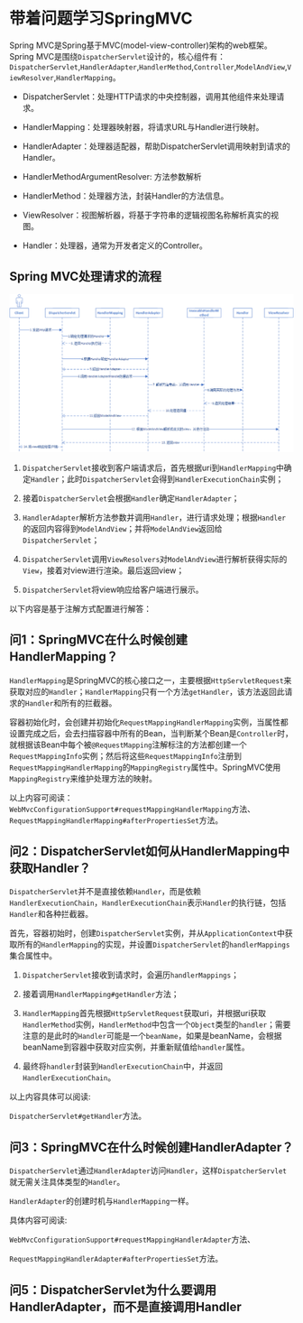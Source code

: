 # 带着问题学习SpringMVC

Spring MVC是Spring基于MVC(model-view-controller)架构的web框架。Spring MVC是围绕`DispatcherServlet`设计的，核心组件有：`DispatcherServlet`,`HandlerAdapter`,`HandlerMethod`,`Controller`,`ModelAndView`,`ViewResolver`,`HandlerMapping`。

- DispatcherServlet：处理HTTP请求的中央控制器，调用其他组件来处理请求。

- HandlerMapping：处理器映射器，将请求URL与Handler进行映射。

- HandlerAdapter：处理器适配器，帮助DispatcherServlet调用映射到请求的Handler。

- HandlerMethodArgumentResolver: 方法参数解析

- HandlerMethod：处理器方法，封装Handler的方法信息。

- ViewResolver：视图解析器，将基于字符串的逻辑视图名称解析真实的视图。

- Handler：处理器，通常为开发者定义的Controller。

## Spring MVC处理请求的流程

![流程图](processing-request-flow.png)

1. `DispatcherServlet`接收到客户端请求后，首先根据uri到`HandlerMapping`中确定`Handler`；此时`DispatcherServlet`会得到`HandlerExecutionChain`实例；

2. 接着`DispatcherServlet`会根据`Handler`确定`HandlerAdapter`；

3. `HandlerAdapter`解析方法参数并调用`Handler`，进行请求处理；根据`Handler`的返回内容得到`ModelAndView`；并将`ModelAndView`返回给`DispatcherServlet`；

4. `DispatcherServlet`调用`ViewResolvers`对`ModelAndView`进行解析获得实际的`View`，接着对view进行渲染。最后返回view；

5. `DispatcherServlet`将view响应给客户端进行展示。

以下内容是基于注解方式配置进行解答：

## 问1：SpringMVC在什么时候创建HandlerMapping？

`HandlerMapping`是SpringMVC的核心接口之一，主要根据`HttpServletRequest`来获取对应的`Handler`；`HandlerMapping`只有一个方法`getHandler`，该方法返回此请求的`Handler`和所有的拦截器。

容器初始化时，会创建并初始化`RequestMappingHandlerMapping`实例，当属性都设置完成之后，会去扫描容器中所有的Bean，当判断某个Bean是`Controller`时，就根据该Bean中每个被`@RequestMapping`注解标注的方法都创建一个`RequestMappingInfo`实例；然后将这些`RequestMappingInfo`注册到`RequestMappingHandlerMapping`的`MappingRegistry`属性中。SpringMVC使用`MappingRegistry`来维护处理方法的映射。

以上内容可阅读：`WebMvcConfigurationSupport#requestMappingHandlerMapping`方法、`RequestMappingHandlerMapping#afterPropertiesSet`方法。

## 问2：DispatcherServlet如何从HandlerMapping中获取Handler？

`DispatcherServlet`并不是直接依赖`Handler`，而是依赖`HandlerExecutionChain`，`HandlerExecutionChain`表示`Handler`的执行链，包括`Handler`和各种拦截器。

首先，容器初始时，创建`DispatcherServlet`实例，并从`ApplicationContext`中获取所有的`HandlerMapping`的实现，并设置`DispatcherServlet`的`handlerMappings`集合属性中。

1. `DispatcherServlet`接收到请求时，会遍历`handlerMappings`；

2. 接着调用`HandlerMapping#getHandler`方法；

3. `HandlerMapping`首先根据`HttpServletRequest`获取uri，并根据uri获取`HandlerMethod`实例，`HandlerMethod`中包含一个`Object`类型的`handler`；需要注意的是此时的`Handler`可能是一个`beanName`，如果是beanName，会根据beanName到容器中获取对应实例，并重新赋值给`handler`属性。

4. 最终将`handler`封装到`HandlerExecutionChain`中，并返回`HandlerExecutionChain`。

以上内容具体可以阅读: 

`DispatcherServlet#getHandler`方法。

## 问3：SpringMVC在什么时候创建HandlerAdapter？

`DispatcherServlet`通过`HandlerAdapter`访问`Handler`，这样`DispatcherServlet`就无需关注具体类型的`Handler`。

`HandlerAdapter`的创建时机与`HandlerMapping`一样。

具体内容可阅读:

`WebMvcConfigurationSupport#requestMappingHandlerAdapter`方法、

`RequestMappingHandlerAdapter#afterPropertiesSet`方法。

## 问5：DispatcherServlet为什么要调用HandlerAdapter，而不是直接调用Handler
